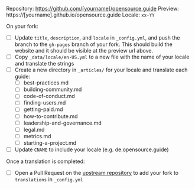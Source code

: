Repository: https://github.com/[yourname]/opensource.guide
Preview: https://[yourname].github.io/opensource.guide
Locale: `xx-YY`

On your fork:

- [ ] Update `title`, `description`, and `locale` in `_config.yml`, and push the branch to the `gh-pages` branch of your fork. This should build the website and it should be visible at the preview url above.
- [ ] Copy `_data/locale/en-US.yml` to a new file with the name of your locale and translate the strings
- [ ] Create a new directory in `_articles/` for your locale and translate each guide:
  - [ ] best-practices.md
  - [ ] building-community.md
  - [ ] code-of-conduct.md
  - [ ] finding-users.md
  - [ ] getting-paid.md
  - [ ] how-to-contribute.md
  - [ ] leadership-and-governance.md
  - [ ] legal.md
  - [ ] metrics.md
  - [ ] starting-a-project.md
- [ ] Update `CNAME` to include your locale (e.g. de.opensource.guide)

Once a translation is completed:

- [ ] Open a Pull Request on the [upstream repository](https://github.com/github/opensource.guide) to add your fork to `translations` in `_config.yml`
